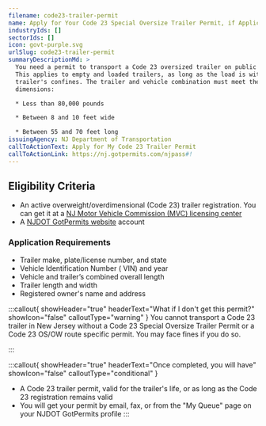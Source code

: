 ```yaml
---
filename: code23-trailer-permit
name: Apply for Your Code 23 Special Oversize Trailer Permit, if Applicable
industryIds: []
sectorIds: []
icon: govt-purple.svg
urlSlug: code23-trailer-permit
summaryDescriptionMd: >
  You need a permit to transport a Code 23 oversized trailer on public roads.
  This applies to empty and loaded trailers, as long as the load is within the
  trailer's confines. The trailer and vehicle combination must meet these
  dimensions:

  * Less than 80,000 pounds

  * Between 8 and 10 feet wide

  * Between 55 and 70 feet long
issuingAgency: NJ Department of Transportation
callToActionText: Apply for My Code 23 Trailer Permit
callToActionLink: https://nj.gotpermits.com/njpass#!
---
```

## Eligibility Criteria
* An active overweight/overdimensional (Code 23) trailer registration. You can get it at a [NJ Motor Vehicle Commission (MVC) licensing center](https://www.nj.gov/mvc/locations/facilitylocations.htm)
* A [NJDOT GotPermits website](https://nj.gotpermits.com/njpass#!) account

### Application Requirements
* Trailer make, plate/license number, and state 
* Vehicle Identification Number ( VIN) and year
* Vehicle and trailer’s combined overall length
* Trailer length and width
* Registered owner's name and address

:::callout{ showHeader="true" headerText="What if I don't get this permit?" showIcon="false" calloutType="warning" }
You cannot transport a Code 23 trailer in New Jersey without a Code 23 Special Oversize Trailer Permit or a Code 23 OS/OW route specific permit. You may face fines if you do so.

::: 

:::callout{ showHeader="true" headerText="Once completed, you will have" showIcon="false" calloutType="conditional" }
* A Code 23 trailer permit, valid for the trailer's life, or as long as the Code 23 registration remains valid
* You will get your permit by email, fax, or from the "My Queue" page on your NJDOT GotPermits profile
:::


